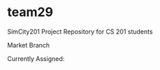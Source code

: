 team29
======

SimCity201 Project Repository for CS 201 students

Market Branch

Currently Assigned:
